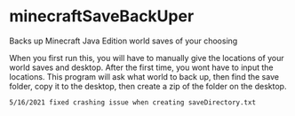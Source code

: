 # minecraftSaveBackUper
Backs up Minecraft Java Edition world saves of your choosing

When you first run this, you will have to manually give the locations of your world saves and desktop.
After the first time, you wont have to input the locations. This program will ask what world to back up, 
then find the save folder, copy it to the desktop, then create a zip of the folder on the desktop.


`
5/16/2021
fixed crashing issue when creating saveDirectory.txt
`
